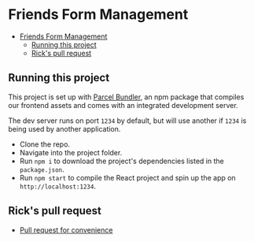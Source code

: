 # Friends Form Management

- [Friends Form Management](#friends-form-management)
  - [Running this project](#running-this-project)
  - [Rick's pull request](#ricks-pull-request)

## Running this project

This project is set up with [Parcel Bundler](https://parceljs.org/), an npm package
that compiles our frontend assets and comes with an integrated development server.

The dev server runs on port `1234` by default, but will use another if `1234` is
being used by another application.

- Clone the repo.
- Navigate into the project folder.
- Run `npm i` to download the project's dependencies listed in the `package.json`.
- Run `npm start` to compile the React project and spin up the app on `http://localhost:1234`.

## Rick's pull request
- [Pull request for convenience](https://github.com/LambdaSchool/web-guided-project-form-management/pull/8)
